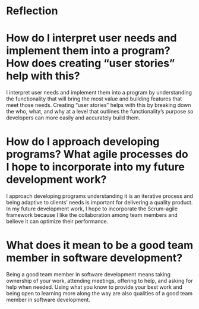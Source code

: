 # Reflection

# How do I interpret user needs and implement them into a program? How does creating “user stories” help with this?

I interpret user needs and implement them into a program by understanding the functionality that will bring the most value and building features that meet those needs. Creating “user stories” helps with this by breaking down the who, what, and why at a level that outlines the functionality’s purpose so developers can more easily and accurately build them. 

# How do I approach developing programs? What agile processes do I hope to incorporate into my future development work? 

I approach developing programs understanding it is an iterative process and being adaptive to clients’ needs is important for delivering a quality product. In my future development work, I hope to incorporate the Scrum-agile framework because I like the collaboration among team members and believe it can optimize their performance.    

# What does it mean to be a good team member in software development?

Being a good team member in software development means taking ownership of your work, attending meetings, offering to help, and asking for help when needed. Using what you know to provide your best work and being open to learning more along the way are also qualities of a good team member in software development.
